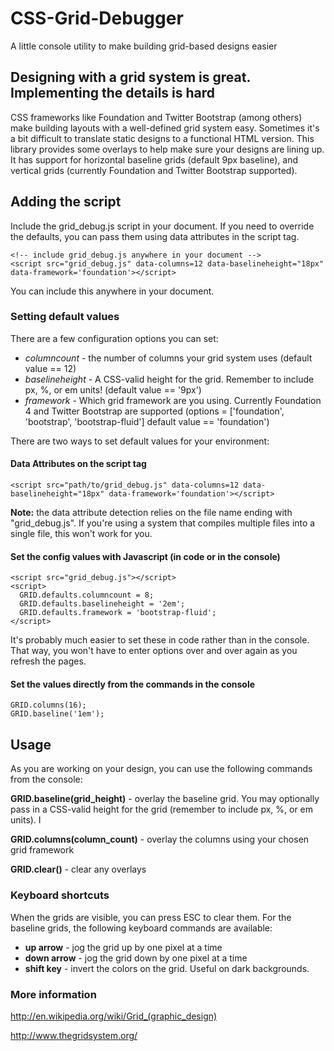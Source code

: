 CSS-Grid-Debugger
=================

A little console utility to make building grid-based designs easier

## Designing with a grid system is great. Implementing the details is hard

CSS frameworks like Foundation and Twitter Bootstrap (among others) make building layouts with a well-defined grid system easy. Sometimes it's a bit difficult to translate static designs to a functional HTML version. This library provides some overlays to help make sure your designs are lining up. It has support for horizontal baseline grids (default 9px baseline), and vertical grids (currently Foundation and Twitter Bootstrap supported).

## Adding the script

Include the grid_debug.js script in your document. If you need to override the defaults, you can pass them using data attributes in the script tag.

    <!-- include grid_debug.js anywhere in your document -->
    <script src="grid_debug.js" data-columns=12 data-baselineheight="18px" data-framework='foundation'></script>
    
You can include this anywhere in your document.

### Setting default values

There are a few configuration options you can set:

- *columncount* - the number of columns your grid system uses (default value == 12)
- *baselineheight* - A CSS-valid height for the grid. Remember to include px, %, or em units! (default value == '9px')
- *framework* - Which grid framework are you using. Currently Foundation 4 and Twitter Bootstrap are supported (options = ['foundation', 'bootstrap', 'bootstrap-fluid'] default value == 'foundation')

There are two ways to set default values for your environment:

#### Data Attributes on the script tag

    <script src="path/to/grid_debug.js" data-columns=12 data-baselineheight="18px" data-framework='foundation'></script>

**Note:** the data attribute detection relies on the file name ending with "grid_debug.js". If you're using a system that compiles multiple files into a single file, this won't work for you.   

#### Set the config values with Javascript (in code or in the console)

    <script src="grid_debug.js"></script>
    <script>
      GRID.defaults.columncount = 8;
      GRID.defaults.baselineheight = '2em';
      GRID.defaults.framework = 'bootstrap-fluid';
    </script>

It's probably much easier to set these in code rather than in the console. That way, you won't have to enter options over and over again as you refresh the pages.

#### Set the values directly from the commands in the console

    GRID.columns(16);
    GRID.baseline('1em');

## Usage

As you are working on your design, you can use the following commands from the console:

**GRID.baseline(grid_height)** - overlay the baseline grid. You may optionally pass in a CSS-valid height for the grid (remember to include px, %, or em units). I

**GRID.columns(column_count)** - overlay the columns using your chosen grid framework

**GRID.clear()** - clear any overlays

### Keyboard shortcuts

When the grids are visible, you can press ESC to clear them. For the baseline grids, the following keyboard commands are available:

- **up arrow** - jog the grid up by one pixel at a time
- **down arrow** - jog the grid down by one pixel at a time
- **shift key** - invert the colors on the grid. Useful on dark backgrounds.

### More information

http://en.wikipedia.org/wiki/Grid_(graphic_design)

http://www.thegridsystem.org/
